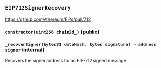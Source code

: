 ## `EIP712SignerRecovery`

https://github.com/ethereum/EIPs/pull/712




### `constructor(uint256 chainId_)` (public)





### `_recoverSigner(bytes32 dataHash, bytes signature) → address signer` (internal)



Recovers the signer address for an EIP-712 signed message



